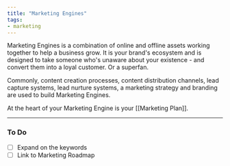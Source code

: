 ```yaml
---
title: "Marketing Engines"
tags: 
- marketing
---
```

Marketing Engines is a combination of online and offline assets working together to help a business grow. It is your brand's ecosystem and is designed to take someone who's unaware about your existence - and convert them into a loyal customer. Or a superfan.

Commonly, content creation processes, content distribution channels, lead capture systems, lead nurture systems, a marketing strategy and branding are used to build Marketing Engines.

At the heart of your Marketing Engine is your [[Marketing Plan]].


---
### To Do
- [ ] Expand on the keywords
- [ ] Link to Marketing Roadmap